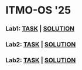 # ITMO-OS '25
### Lab1: [TASK](https://github.com/epolyanskiy/ITMO-OS/blob/main/lab1/lab1.md) | [SOLUTION](https://github.com/epolyanskiy/ITMO-OS/blob/main/lab1/scripts1-10.sh)
### Lab2: [TASK](https://github.com/epolyanskiy/ITMO-OS/blob/main/lab2/lab2.md) | [SOLUTION](https://github.com/epolyanskiy/ITMO-OS/blob/main/lab2/scripts1-7.sh)
### Lab2: [TASK](https://github.com/epolyanskiy/ITMO-OS/blob/main/lab3/lab3.md) | [SOLUTION](https://github.com/epolyanskiy/ITMO-OS/blob/main/lab3/scripts1-6.sh)
